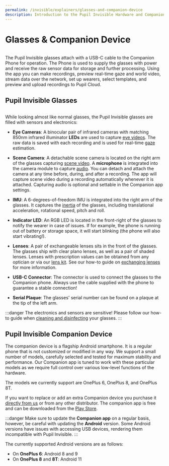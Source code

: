 ```yaml
---
permalink: /invisible/explainers/glasses-and-companion-device
description: Introduction to the Pupil Invisible Hardware and Companion app.
---
```


# Glasses & Companion Device
<div class="pb-4" style="display:flex;justify-content:center;">
  <v-img
    :src="require('../../media/invisible/explainers/pi_with_phone.jpg')"
    max-width=100%
  >
  </v-img>
</div>

The Pupil Invisible glasses attach with a USB-C cable to the Companion Phone for operation. The Phone is used to supply the glasses with power and receive the raw sensor data for storage and further processing. Using the app you can make recordings, preview real-time gaze and world video, stream data over the network, set up wearers, select templates, and preview and upload recordings to Pupil Cloud.


## Pupil Invisible Glasses
<div class="pb-4" style="display:flex;justify-content:center;">
  <v-img
    :src="require('../../media/invisible/explainers/pi_sensor_callout.jpg')"
    max-width=100%
  >
  </v-img>
</div>

While looking almost like normal glasses, the Pupil Invisible glasses are filled with sensors and electronics:

- **Eye Cameras**: A binocular pair of infrared cameras with matching 850nm infrared illuminator **LEDs** are used to capture [eye videos](/invisible/explainers/data-streams/#eye-videos). The raw data is saved with each recording and is used for real-time [gaze](/invisible/explainers/data-streams/#gaze) estimation.

- **Scene Camera**: A detachable scene camera is located on the right arm of the glasses capturing [scene video](/invisible/explainers/data-streams/#scene-video). A **microphone** is integrated into the camera module to capture [audio](/invisible/explainers/data-streams/#audio). You can detach and attach the camera at any time before, during, and after a recording. The app will capture scene video during a recording automatically whenever it is attached. Capturing audio is optional and settable in the Companion app settings.
 
- **IMU**: A 6-degrees-of-freedom IMU is integrated into the right arm of the glasses. It captures the [inertia](/invisible/explainers/data-streams/#inertial-measurements) of the glasses, including translational acceleration, rotational speed, pitch and roll.

- **Indicator LED**: An RGB LED is located in the front-right of the glasses to notify the wearer in case of issues. If for example, the phone is running out of battery or storage space, it will start blinking (the phone will also start vibrating!).

- **Lenses**: A pair of exchangeable lenses sits in the front of the glasses. The glasses ship with clear plano lenses, as well as a pair of shaded lenses. Lenses with prescription values can be obtained from any optician or via our [lens kit](https://pupil-labs.com/products/invisible/accessories/). See our how-to guide on [exchanging lenses](/invisible/how-tos/pupil-invisible-glasses/exchange-lenses) for more information.

- **USB-C Connector**: The connector is used to connect the glasses to the Companion phone. Always use the cable supplied with the phone to guarantee a stable connection!

- **Serial Plaque**: The glasses' serial number can be found on a plaque at the tip of the left arm.

:::danger
The electronics and sensors are sensitive! Please follow our how-to guide when [cleaning and disinfecting](/invisible/how-tos/pupil-invisible-glasses/cleaning-and-disinfecting)  your glasses.
:::

## Pupil Invisible Companion Device
The companion device is a flagship Android smartphone. It is a regular phone that is not customized or modified in any way. We support a small number of models, carefully selected and tested for maximum stability and performance. Our Companion app is tuned to work with these particular models as we require full control over various low-level functions of the hardware. 

The models we currently support are OnePlus 6, OnePlus 8, and OnePlus 8T.

If you want to replace or add an extra Companion device you purchase it [directly from us](https://pupil-labs.com/products/invisible/accessories/) or from any other distributor. The companion app is free and can be downloaded from the [Play Store](https://play.google.com/store/apps/details?id=com.pupillabs.invisiblecomp).

:::danger
Make sure to update the **Companion app** on a regular basis, however, be careful with updating the **Android** version. Some Android versions have issues with accessing USB devices, rendering them incompatible with Pupil Invisible.
:::

The currently supported Android versions are as follows:
- On **OnePlus 6**: Android 8 and 9
- On **OnePlus 8** and **8T**: Android 11
